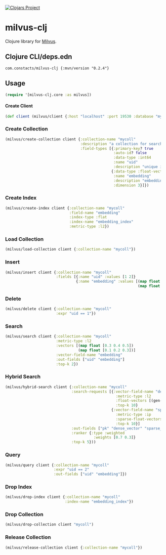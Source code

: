 [![Clojars Project](https://img.shields.io/clojars/v/com.constacts/milvus-clj.svg)](https://clojars.org/com.constacts/milvus-clj)

# milvus-clj

Clojure library for [Milvus](https://github.com/milvus-io/milvus).

## Clojure CLI/deps.edn

```
com.constacts/milvus-clj {:mvn/version "0.2.4"}
```

## Usage

```clojure
(require '[milvus-clj.core :as milvus])
```

#### Create Client

```clojure
(def client (milvus/client {:host "localhost" :port 19530 :database "mydb"}))
```

### Create Collection

```clojure
(milvus/create-collection client {:collection-name "mycoll"
                                  :description "a collection for search"
                                  :field-types [{:primary-key? true
                                                 :auto-id? false
                                                 :data-type :int64
                                                 :name "uid"
                                                 :description "unique id"}
                                                {:data-type :float-vector
                                                 :name "embedding"
                                                 :description "embeddings"
                                                 :dimension 3}]})
```


### Create Index

```clojure
(milvus/create-index client {:collection-name "mycoll"
                             :field-name "embedding"
                             :index-type :flat
                             :index-name "embedding_index"
                             :metric-type :l2})
```

### Load Collection

```clojure
(milvus/load-collection client {:collection-name "mycoll"})
```

### Insert 

```clojure
(milvus/insert client {:collection-name "mycoll"
                       :fields [{:name "uid" :values [1 2]}
                                {:name "embedding" :values [(map float [0.1 0.2 0.3])
                                                            (map float [0.4 0.5 0.6])]}]})
```

### Delete

```clojure
(milvus/delete client {:collection-name "mycoll"
                       :expr "uid == 1"})
```

### Search

```clojure
(milvus/search client {:collection-name "mycoll"
                       :metric-type :l2
                       :vectors [(map float [0.3 0.4 0.5])
                                 (map float [0.1 0.2 0.3])]
                       :vector-field-name "embedding"
                       :out-fields ["uid" "embedding"]
                       :top-k 2})
```

### Hybrid Search

```clojure
(milvus/hybrid-search client {:collection-name "mycoll"
                              :search-requests [{:vector-field-name "dense_vector"
                                                  :metric-type :l2
                                                  :float-vectors [(gen-float-vector 10)]
                                                  :top-k 10}
                                                {:vector-field-name "sparse_vector"
                                                  :metric-type :ip
                                                  :sparse-float-vectors [(gen-sparse)]
                                                  :top-k 10}]
                              :out-fields ["pk" "dense_vector" "sparse_vector"]
                              :ranker {:type :weighted
                                        :weights [0.7 0.3]}
                              :top-k 5}))
```

### Query

```clojure
(milvus/query client {:collection-name "mycoll"
                      :expr "uid == 2"
                      :out-fields ["uid" "embedding"]})
```

### Drop Index

```clojure
(milvus/drop-index client {:collection-name "mycoll"
                           :index-name "embedding_index"})
```

### Drop Collection

```clojure
(milvus/drop-collection client "mycoll")
```

### Release Collection


```clojure
(milvus/release-collection client {:collection-name "mycoll"})
```
